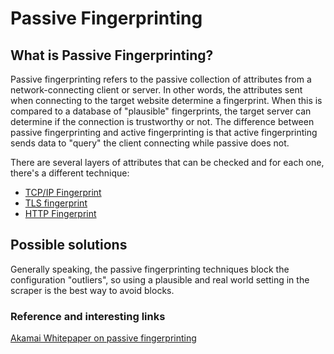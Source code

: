 # Passive Fingerprinting

## What is Passive Fingerprinting?
Passive fingerprinting refers to the passive collection of attributes from a network-connecting client or server. In other words, the attributes sent when connecting to the target website determine a fingerprint. When this is compared to a database of "plausible" fingerprints, the target server can determine if the connection is trustworthy or not.
The difference between passive fingerprinting and active fingerprinting is that active fingerprinting sends data to "query" the client connecting while passive does not.

There are several layers of attributes that can be checked and for each one, there's a different technique:
- [TCP/IP Fingerprint](https://github.com/reanalytics-databoutique/webscraping-open-doc/blob/main/Pages/Antibot/Canvasfingerprint.md)
- [TLS fingerprint](https://github.com/reanalytics-databoutique/webscraping-open-doc/blob/main/Pages/Antibot/Canvasfingerprint.md)
- [HTTP Fingerprint](https://github.com/reanalytics-databoutique/webscraping-open-doc/blob/main/Pages/Antibot/Canvasfingerprint.md)

## Possible solutions
Generally speaking, the passive fingerprinting techniques block the configuration "outliers", so using a plausible and real world setting in the scraper is the best way to avoid blocks.

### Reference and interesting links
[Akamai Whitepaper on passive fingerprinting](https://github.com/reanalytics-databoutique/webscraping-open-doc/blob/main/Pages/Antibot/Akamai_WP_Passive_Fingerprinting.pdf)

